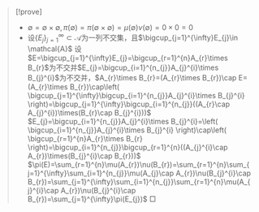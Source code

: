>[!prove]
>* $\emptyset=\emptyset \times \emptyset,\pi(\emptyset)=\pi(\emptyset \times \emptyset)=\mu(\emptyset)\nu(\emptyset)=0\times 0=0$
>* 设$\{ E_{j} \}_{j=1}^{\infty}\subset \mathcal{A}$为一列不交集，且$\bigcup_{j=1}^{\infty}E_{j}\in \mathcal{A}$
>设$E=\bigcup_{j=1}^{\infty}E_{j}=\bigcup_{r=1}^{n}A_{r}\times B_{r}$为不交并$E_{j}=\bigcup_{i=1}^{n_{j}}A_{j}^{i}\times B_{j}^{i}$为不交并，$A_{r}\times B_{r}=(A_{r}\times B_{r})\cap E=(A_{r}\times B_{r})\cap\left( \bigcup_{j=1}^{\infty}\bigcup_{i=1}^{n_{j}}A_{j}^{i}\times B_{j}^{i} \right)=\bigcup_{j=1}^{\infty}\bigcup_{i=1}^{n_{j}}((A_{r}\cap A_{j}^{i})\times(B_{r}\cap B_{j}^{i}))$
>$E_{j}=\bigcup_{i=1}^{n_{j}}A_{j}^{i}\times B_{j}^{i}=\left( \bigcup_{i=1}^{n_{j}}A_{j}^{i}\times B_{j}^{i} \right)\cap\left( \bigcup_{r=1}^{n}A_{r}\times B_{r} \right)=\bigcup_{i=1}^{n_{j}}\bigcup_{r=1}^{n}((A_{j}^{i}\cap A_{r})\times(B_{j}^{i}\cap B_{r}))$
>$\pi(E)=\sum_{r=1}^{n}\mu(A_{r})\nu(B_{r})=\sum_{r=1}^{n}\sum_{j=1}^{\infty}\sum_{i=1}^{n_{j}}\mu(A_{j}\cap A_{r})\nu(B_{j}^{i}\cap B_{r})=\sum_{j=1}^{\infty}\sum_{i=1}^{n_{j}}\sum_{r=1}^{n}\mu(A_{j}^{i}\cap A_{r})\nu(B_{j}^{i}\cap B_{r})=\sum_{j=1}^{\infty}\pi(E_{j})$
>$\Box$
